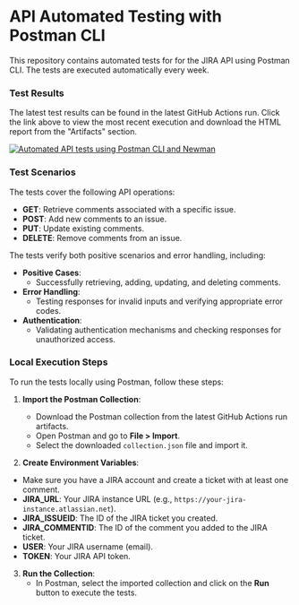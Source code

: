 # API Automated Testing with Postman CLI

This repository contains automated tests for for the JIRA API using Postman CLI. The tests are executed automatically every week.

### Test Results

The latest test results can be found in the latest GitHub Actions run. Click the link above to view the most recent execution and download the HTML report from the "Artifacts" section.


[![Automated API tests using Postman CLI and Newman](https://github.com/Bootcamp-QA/postman-run/actions/workflows/main.yml/badge.svg)](https://github.com/Bootcamp-QA/postman-run/actions/workflows/main.yml)


### Test Scenarios
The tests cover the following API operations:

- **GET**: Retrieve comments associated with a specific issue.
- **POST**: Add new comments to an issue.
- **PUT**: Update existing comments.
- **DELETE**: Remove comments from an issue.

The tests verify both positive scenarios and error handling, including:

- **Positive Cases**: 
  - Successfully retrieving, adding, updating, and deleting comments.
- **Error Handling**: 
  - Testing responses for invalid inputs and verifying appropriate error codes.
- **Authentication**: 
  - Validating authentication mechanisms and checking responses for unauthorized access.
 
### Local Execution Steps

To run the tests locally using Postman, follow these steps:

1. **Import the Postman Collection**:
   - Download the Postman collection from the latest GitHub Actions run artifacts.
   - Open Postman and go to **File > Import**.
   - Select the downloaded `collection.json` file and import it.
   

2. **Create Environment Variables**:
  - Make sure you have a JIRA account and create a ticket with at least one comment.
   - **JIRA_URL**: Your JIRA instance URL (e.g., `https://your-jira-instance.atlassian.net`).
   - **JIRA_ISSUEID**: The ID of the JIRA ticket you created.
   - **JIRA_COMMENTID**: The ID of the comment you added to the JIRA ticket.
   - **USER**: Your JIRA username (email).
   - **TOKEN**: Your JIRA API token.


3. **Run the Collection**:
   - In Postman, select the imported collection and click on the **Run** button to execute the tests.


